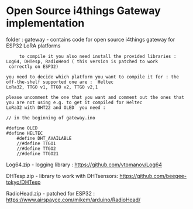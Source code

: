 
# Open Source i4things Gateway implementation

folder : gateway - contains code for open source i4things gateway for ESP32 LoRA platforms 

         to compile it you also need install the provided libraries : Log64, DHTesp, RadioHead ( this version is patched to work 
	 correctly on ESP32)
		 
 	you need to decide which platform you want to compile it for : the off-the-shelf supported one are :  Heltec 
	LoRa32, TTGO v1, TTGO v2, TTGO v2,1
	
	please uncomment the one that you want and comment out the ones that you are not using e.g. to get it compiled for Heltec
	LoRa32 with DHT22 and OLED  you need :
		
	// in the beginning of gateway.ino 
		 
	#define OLED
	#define HELTEC
        #define DHT_AVAILABLE
        //#define TTGO1
        //#define TTGO2
        //#define TTGO21
		 
Log64.zip - logging library : https://github.com/vtomanov/Log64

DHTesp.zip - library to work with DHTsensors: https://github.com/beegee-tokyo/DHTesp

RadioHead.zip - patched for ESP32 : https://www.airspayce.com/mikem/arduino/RadioHead/
